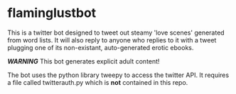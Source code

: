 # flaminglustbot

This is a twitter bot designed to tweet out steamy 'love scenes' generated from word lists. It will also reply to anyone who replies to it with a tweet plugging one of its non-existant, auto-generated erotic ebooks.

***WARNING***
This bot generates explicit adult content!

The bot uses the python library tweepy to access the twitter API. It requires a file called twitterauth.py which is **not** contained in this repo.
